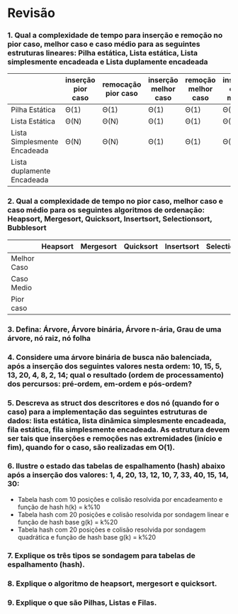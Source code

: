 # Revisão
### 1. Qual a complexidade de tempo para inserção e remoção no pior caso, melhor caso e caso médio para as seguintes estruturas lineares: Pilha estática, Lista estática, Lista simplesmente encadeada e Lista duplamente encadeada
|              | inserção pior caso  | remocação pior caso | inserção melhor caso | remoção melhor caso | inserção caso médio | remoção caso medio | *pesquisa caso médio* | 
|--------------|---------------------|---------------------|----------------------|---------------------|---------------------|--------------------|-----------------------|
|Pilha Estática|   Θ(1)              |   Θ(1)              |   Θ(1)               |   Θ(1)              |   Θ(1)              |   Θ(1)             |   Θ(N)                |
|Lista Estática|   Θ(N)              |   Θ(N)              |   Θ(1)               |   Θ(1)              |   Θ(N)              |   Θ(N)             |   Θ(N)                |
|Lista Simplesmente Encadeada| Θ(N)  |   Θ(N)              |   Θ(1)               |   Θ(1)              |   Θ(N)              |   Θ(N)             |   Θ(N)                |
|Lista duplamente Encadeada|

### 2. Qual a complexidade de tempo no pior caso, melhor caso e caso médio para os seguintes algoritmos de ordenação: Heapsort, Mergesort, Quicksort, Insertsort, Selectionsort, Bubblesort
|              | Heapsort  | Mergesort | Quicksort | Insertsort | Selectionsort | Bubblesort |
|--------------|-----------|-----------|-----------|------------|---------------|------------|
|Melhor Caso|
|Caso Medio|
|Pior caso|
### 3. Defina: Árvore, Árvore binária, Árvore n-ária, Grau de uma árvore, nó raiz, nó folha
### 4. Considere uma árvore binária de busca não balenciada, após a inserção dos seguintes valores nesta ordem: 10, 15, 5, 13, 20, 4, 8, 2, 14; qual o resultado (ordem de processamento) dos percursos: pré-ordem, em-ordem e pós-ordem?
### 5. Descreva as struct dos descritores e dos nó (quando for o caso) para a implementação das seguintes estruturas de dados: lista estática, lista dinâmica simplesmente encadeada, fila estática, fila simplesmente encadeada. As estrutura devem ser tais que inserções e remoções nas extremidades (início e fim), quando for o caso, são realizadas em O(1).
### 6. Ilustre o estado das tabelas de espalhamento (hash) abaixo após a inserção dos valores: 1, 4, 20, 13, 12, 10, 7, 33, 40, 15, 14, 30:
  * Tabela hash com 10 posições e colisão resolvida por encadeamento e função de hash h(k) = k%10
  * Tabela hash com 20 posições e colisão resolvida por sondagem linear e função de hash base g(k) = k%20
  * Tabela hash com 20 posições e colisão resolvida por sondagem quadrática e função de hash base g(k) = k%20
### 7. Explique os três tipos se sondagem para tabelas de espalhamento (hash).
### 8. Explique o algoritmo de heapsort, mergesort e quicksort.
### 9. Explique o que são Pilhas, Listas e Filas.
